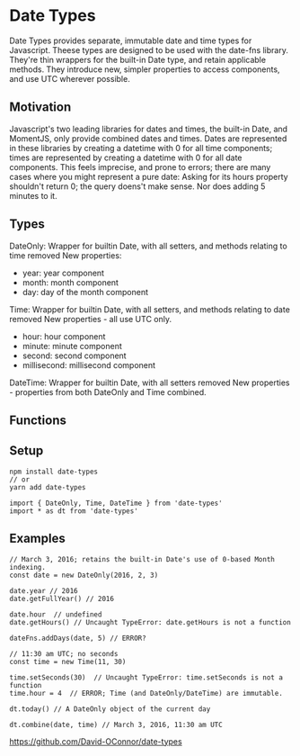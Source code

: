 Date Types
==========

Date Types provides separate, immutable date and time types for Javascript. Theese types are designed to be used with the date-fns library. They're thin wrappers for the built-in Date type, and retain applicable methods. They introduce new, simpler properties to access components, and use UTC wherever possible.

Motivation
----------
Javascript's two leading libraries for dates and times, the built-in Date, and MomentJS, only provide combined dates and times. Dates are represented in these libraries by creating a datetime with 0 for all time components; times are represented by creating a datetime with 0 for all date components. This feels imprecise, and prone to errors; there are many cases where you might represent a pure date: Asking for its hours property shouldn't return 0; the query doens't make sense. Nor does adding 5 minutes to it.

Types
-----
DateOnly: Wrapper for builtin Date, with all setters, and methods relating to time removed
New properties:
 - year: year component
 - month: month component
 - day: day of the month component

Time: Wrapper for builtin Date, with all setters, and methods relating to date removed
New properties - all use UTC only.
 - hour: hour component
 - minute: minute component
 - second: second component
 - millisecond: millisecond component

DateTime: Wrapper for builtin Date, with all setters removed
New properties - properties from both DateOnly and Time combined.

Functions
---------


Setup
-----
    npm install date-types
    // or
    yarn add date-types

    import { DateOnly, Time, DateTime } from 'date-types'
    import * as dt from 'date-types'


Examples
--------

    // March 3, 2016; retains the built-in Date's use of 0-based Month indexing.
    const date = new DateOnly(2016, 2, 3)

    date.year // 2016
    date.getFullYear() // 2016

    date.hour  // undefined
    date.getHours() // Uncaught TypeError: date.getHours is not a function

    dateFns.addDays(date, 5) // ERROR?

    // 11:30 am UTC; no seconds
    const time = new Time(11, 30)

    time.setSeconds(30)  // Uncaught TypeError: time.setSeconds is not a function
    time.hour = 4  // ERROR; Time (and DateOnly/DateTime) are immutable.

    dt.today() // A DateOnly object of the current day

    dt.combine(date, time) // March 3, 2016, 11:30 am UTC


https://github.com/David-OConnor/date-types